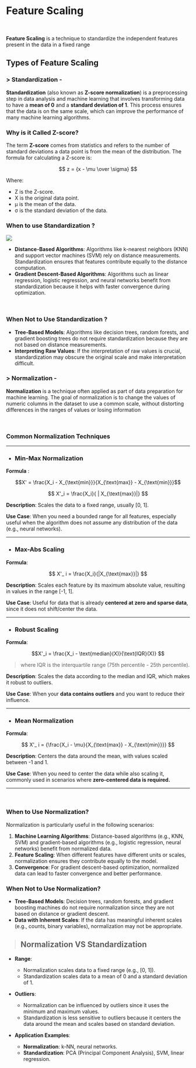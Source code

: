 # Feature Scaling

<br>

**Feature Scaling** is a technique to standardize the independent features present in the data in a fixed range

## Types of Feature Scaling 

### > Standardization - 
**Standardization** (also known as **Z-score normalization**) is a preprocessing step in data analysis and machine learning that involves transforming data to have a **mean of 0** and a **standard deviation of 1**. This process ensures that the data is on the same scale, which can improve the performance of many machine learning algorithms.
### Why is it Called Z-score?

The term **Z-score** comes from statistics and refers to the number of standard deviations a data point is from the mean of the distribution. The formula for calculating a Z-score is:

$$ z = {x -  \mu  \over  \sigma} $$




Where:
-   Z is the Z-score.
-   X is the original data point.
-   μ is the mean of the data.
-   σ is the standard deviation of the data.

### When to use Standardization ?
![](https://miro.medium.com/v2/resize:fit:700/0*pF6aefM2Xy7r-3cH.png)

- **Distance-Based Algorithms**: Algorithms like k-nearest neighbors (KNN) and support vector machines (SVM) rely on distance measurements. Standardization ensures that features contribute equally to the distance computation.
- **Gradient Descent-Based Algorithms**: Algorithms such as linear regression, logistic regression, and neural networks benefit from standardization because it helps with faster convergence during optimization.
<br>

### When Not to Use Standardization ?

-   **Tree-Based Models**: Algorithms like decision trees, random forests, and gradient boosting trees do not require standardization because they are not based on distance measurements.
-   **Interpreting Raw Values**: If the interpretation of raw values is crucial, standardization may obscure the original scale and make interpretation difficult.

### > Normalization  - 

**Normalization** is a technique often applied as part of data preparation for machine learning. The goal of normalization is to change the values of numeric columns in the dataset to use a common scale, without distorting differences in the ranges of values or losing information

<br>

### Common Normalization Techniques
---
- ### Min-Max Normalization

**Formula** :

$$X' = \frac{X_i - X_{\text{min}}}{X_{\text{max}} - X_{\text{min}}}$$


$$ X'_i = \frac{X_i}{ | X_{\text{max}}|} $$

**Description**: Scales the data to a fixed range, usually [0, 1].

**Use Case**: When you need a bounded range for all features, especially useful when the algorithm does not assume any distribution of the data (e.g., neural networks).

---

- ### Max-Abs Scaling

**Formula**:

$$ X'_ i = \frac{X_i}{|X_{\text{max}}|} $$



**Description**: Scales each feature by its maximum absolute value, resulting in values in the range [-1, 1].

**Use Case**: Useful for data that is already **centered at zero and sparse data**, since it does not shift/center the data.

---

- ### Robust Scaling

**Formula**: 

$$X'_i = \frac{X_i - \text{median}(X)}{\text{IQR}(X)} $$

>  where IQR is the interquartile range (75th percentile - 25th percentile).

**Description**: Scales the data according to the median and IQR, which makes it robust to outliers.

**Use Case**: When your **data contains outliers** and you want to reduce their influence.

---


- ### Mean Normalization

**Formula**:

$$
X'_ i =  {\frac{X_i - \mu}{X_{\text{max}} - X_{\text{min}}}}
$$




**Description**: Centers the data around the mean, with values scaled between -1 and 1.

**Use Case**: When you need to center the data while also scaling it, commonly used in scenarios where **zero-centered data is required.**

---

<br>

### When to Use Normalization?

Normalization is particularly useful in the following scenarios:

1.  **Machine Learning Algorithms**: Distance-based algorithms (e.g., KNN, SVM) and gradient-based algorithms (e.g., logistic regression, neural networks) benefit from normalized data.
2.  **Feature Scaling**: When different features have different units or scales, normalization ensures they contribute equally to the model.
3.  **Convergence**: For gradient descent-based optimization, normalized data can lead to faster convergence and better performance.


### When Not to Use Normalization?

-   **Tree-Based Models**: Decision trees, random forests, and gradient boosting machines do not require normalization since they are not based on distance or gradient descent.
-   **Data with Inherent Scales**: If the data has meaningful inherent scales (e.g., counts, binary variables), normalization may not be appropriate.

>## Normalization VS Standardization 
-   **Range**:
    
    -   Normalization scales data to a fixed range (e.g., [0, 1]).
    -   Standardization scales data to a mean of 0 and a standard deviation of 1.
-   **Outliers**:
    
    -   Normalization can be influenced by outliers since it uses the minimum and maximum values.
    -   Standardization is less sensitive to outliers because it centers the data around the mean and scales based on standard deviation.
-   **Application Examples**:
    
    -   **Normalization**: k-NN, neural networks.
    -   **Standardization**: PCA (Principal Component Analysis), SVM, linear regression.